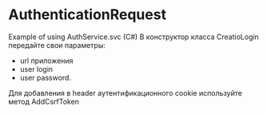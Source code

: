 # AuthenticationRequest
Example of using AuthService.svc (C#)
В конструктор класса CreatioLogin передайте свои параметры:
- url приложения
- user login
- user password.

Для добавления в header аутентификационного cookie используйте метод AddCsrfToken 
